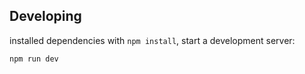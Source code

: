 
## Developing

 installed dependencies with `npm install`, start a development server:

```bash
npm run dev


```

